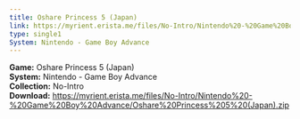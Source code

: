 ```yaml
---
title: Oshare Princess 5 (Japan)
link: https://myrient.erista.me/files/No-Intro/Nintendo%20-%20Game%20Boy%20Advance/Oshare%20Princess%205%20(Japan).zip
type: single1
System: Nintendo - Game Boy Advance
---
```

<b>Game:</b> Oshare Princess 5 (Japan)<br>
<b>System:</b> Nintendo - Game Boy Advance<br>
<b>Collection:</b> No-Intro<br>
<b>Download:</b> https://myrient.erista.me/files/No-Intro/Nintendo%20-%20Game%20Boy%20Advance/Oshare%20Princess%205%20(Japan).zip